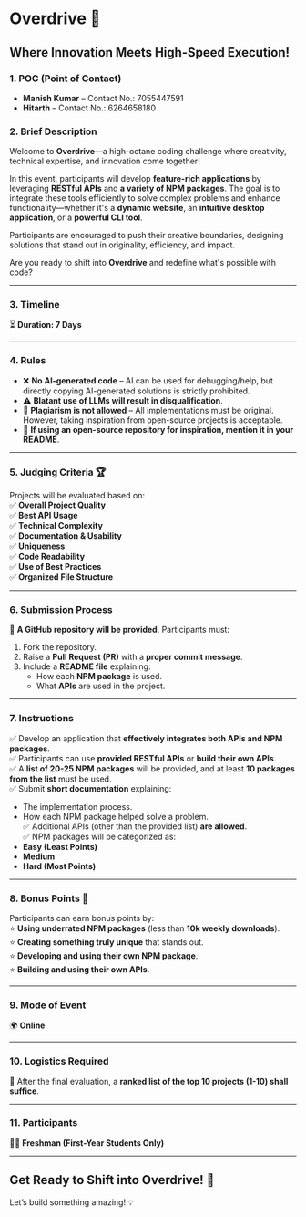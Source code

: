 # Overdrive 🚀  

## **Where Innovation Meets High-Speed Execution!**  

### **1. POC (Point of Contact)**  
- **Manish Kumar** – Contact No.: 7055447591  
- **Hitarth** – Contact No.: 6264658180  

### **2. Brief Description**  
Welcome to **Overdrive**—a high-octane coding challenge where creativity, technical expertise, and innovation come together!  

In this event, participants will develop **feature-rich applications** by leveraging **RESTful APIs** and **a variety of NPM packages**. The goal is to integrate these tools efficiently to solve complex problems and enhance functionality—whether it's a **dynamic website**, an **intuitive desktop application**, or a **powerful CLI tool**.  

Participants are encouraged to push their creative boundaries, designing solutions that stand out in originality, efficiency, and impact.  

Are you ready to shift into **Overdrive** and redefine what's possible with code?  

---

### **3. Timeline**  
⏳ **Duration: 7 Days**  

---

### **4. Rules**  
- ❌ **No AI-generated code** – AI can be used for debugging/help, but directly copying AI-generated solutions is strictly prohibited.  
- ⚠️ **Blatant use of LLMs will result in disqualification**.  
- 🚫 **Plagiarism is not allowed** – All implementations must be original. However, taking inspiration from open-source projects is acceptable.  
- 📌 **If using an open-source repository for inspiration, mention it in your README**.  

---

### **5. Judging Criteria 🏆**  
Projects will be evaluated based on:  
✅ **Overall Project Quality**  
✅ **Best API Usage**  
✅ **Technical Complexity**  
✅ **Documentation & Usability**  
✅ **Uniqueness**  
✅ **Code Readability**  
✅ **Use of Best Practices**  
✅ **Organized File Structure**  

---

### **6. Submission Process**  
📌 **A GitHub repository will be provided**. Participants must:  
1. Fork the repository.  
2. Raise a **Pull Request (PR)** with a **proper commit message**.  
3. Include a **README file** explaining:  
   - How each **NPM package** is used.  
   - What **APIs** are used in the project.  

---

### **7. Instructions**  
✅ Develop an application that **effectively integrates both APIs and NPM packages**.  
✅ Participants can use **provided RESTful APIs** or **build their own APIs**.  
✅ A **list of 20-25 NPM packages** will be provided, and at least **10 packages from the list** must be used.  
✅ Submit **short documentation** explaining:  
   - The implementation process.  
   - How each NPM package helped solve a problem.  
✅ Additional APIs (other than the provided list) **are allowed**.  
✅ NPM packages will be categorized as:  
   - **Easy (Least Points)**  
   - **Medium**  
   - **Hard (Most Points)**  

---

### **8. Bonus Points 🎯**  
Participants can earn bonus points by:  
⭐ **Using underrated NPM packages** (less than **10k weekly downloads**).  
⭐ **Creating something truly unique** that stands out.  
⭐ **Developing and using their own NPM package**.  
⭐ **Building and using their own APIs**.  

---

### **9. Mode of Event**  
🌍 **Online**  

---

### **10. Logistics Required**  
📌 After the final evaluation, a **ranked list of the top 10 projects (1-10) shall suffice**.  

---

### **11. Participants**  
👨‍💻 **Freshman (First-Year Students Only)**  

---

## **Get Ready to Shift into Overdrive!** 🚀  
Let’s build something amazing! 💡
